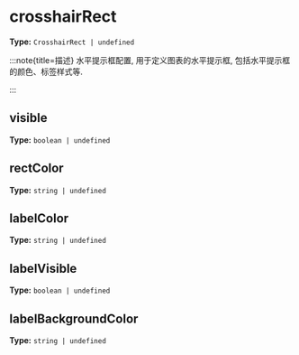 # crosshairRect

**Type:** `CrosshairRect | undefined`

:::note{title=描述}
水平提示框配置, 用于定义图表的水平提示框, 包括水平提示框的颜色、标签样式等.

:::


## visible

**Type:** `boolean | undefined`

## rectColor

**Type:** `string | undefined`

## labelColor

**Type:** `string | undefined`

## labelVisible

**Type:** `boolean | undefined`

## labelBackgroundColor

**Type:** `string | undefined`

